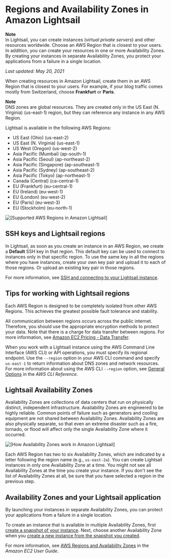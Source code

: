 # Regions and Availability Zones in Amazon Lightsail<a name="understanding-regions-and-availability-zones-in-amazon-lightsail"></a>

**Note**  
In Lightsail, you can create instances \(*virtual private servers*\) and other resources worldwide\. Choose an AWS Region that is closest to your users\. In addition, you can create your resources in one or more Availability Zones\. By creating your instances in separate Availability Zones, you protect your applications from a failure in a single location\.

 *Last updated: May 20, 2021* 

When creating resources in Amazon Lightsail, create them in an AWS Region that is closest to your users\. For example, if your blog traffic comes mostly from Switzerland, choose **Frankfurt** or **Paris**\.

**Note**  
DNS zones are global resources\. They are created only in the US East \(N\. Virginia\) \(us\-east\-1\) region, but they can reference any instance in any AWS Region\.

Lightsail is available in the following AWS Regions:
+ US East \(Ohio\) \(us\-east\-2\)
+ US East \(N\. Virginia\) \(us\-east\-1\)
+ US West \(Oregon\) \(us\-west\-2\)
+ Asia Pacific \(Mumbai\) \(ap\-south\-1\)
+ Asia Pacific \(Seoul\) \(ap\-northeast\-2\)
+ Asia Pacific \(Singapore\) \(ap\-southeast\-1\)
+ Asia Pacific \(Sydney\) \(ap\-southeast\-2\)
+ Asia Pacific \(Tokyo\) \(ap\-northeast\-1\)
+ Canada \(Central\) \(ca\-central\-1\)
+ EU \(Frankfurt\) \(eu\-central\-1\)
+ EU \(Ireland\) \(eu\-west\-1\)
+ EU \(London\) \(eu\-west\-2\)
+ EU \(Paris\) \(eu\-west\-3\)
+ EU \(Stockholm\) \(eu\-north\-1\)

![\[Supported AWS Regions in Amazon Lightsail\]](https://d9yljz1nd5001.cloudfront.net/en_us/1490b6b36a8ed9d4b2232825b79c8222/images/amazon-lightsail-regions_720.png)

## SSH keys and Lightsail regions<a name="ssh-keys-and-regions"></a>

In Lightsail, as soon as you create an instance in an AWS Region, we create a **Default** SSH key in that region\. This default key can be used to connect to instances only in that specific region\. To use the same key in all the regions where you have instances, create your own key pair and upload it to each of those regions\. Or upload an existing key pair in those regions\.

For more information, see [SSH and connecting to your Lightsail instance](understanding-ssh-in-amazon-lightsail.md)\.

## Tips for working with Lightsail regions<a name="tips-working-with-regions"></a>

Each AWS Region is designed to be completely isolated from other AWS Regions\. This achieves the greatest possible fault tolerance and stability\.

All communication between regions occurs across the public internet\. Therefore, you should use the appropriate encryption methods to protect your data\. Note that there is a charge for data transfer between regions\. For more information, see [Amazon EC2 Pricing \- Data Transfer](https://aws.amazon.com/ec2/pricing/on-demand/#Data_Transfer)\.

When you work with a Lightsail instance using the AWS Command Line Interface \(AWS CLI\) or API operations, you must specify its regional endpoint\. Use the `--region` option in your AWS CLI command and specify `us-east-1` to return information about DNS zones and network resources\. For more information about using the AWS CLI `--region` option, see [General Options](http://docs.aws.amazon.com/cli/latest/topic/config-vars.html#general-options) in the *AWS CLI Reference*\.

## Lightsail Availability Zones<a name="availability-zones"></a>

Availability Zones are collections of data centers that run on physically distinct, independent infrastructure\. Availability Zones are engineered to be highly reliable\. Common points of failure such as generators and cooling equipment are not shared between Availability Zones\. Availability Zones are also physically separate, so that even an extreme disaster such as a fire, tornado, or flood will affect only the single Availability Zone where it occurred\.

![\[How Availability Zones work in Amazon Lightsail\]](https://d9yljz1nd5001.cloudfront.net/en_us/1490b6b36a8ed9d4b2232825b79c8222/images/amazon-lightsail-availability-zones-example.png)

Each AWS Region has two to six Availability Zones, which are indicated by a letter following the region name \(e\.g\., `us-east-2a`\)\. You can create Lightsail instances in only one Availability Zone at a time\. You might not see all Availability Zones at the time you create your instance\. If you don't see the list of Availability Zones at all, be sure that you have selected a region in the previous step\.

## Availability Zones and your Lightsail application<a name="why-regions-and-availability-zones"></a>

By launching your instances in separate Availability Zones, you can protect your applications from a failure in a single location\.

To create an instance that is available in multiple Availability Zones, first [create a snapshot of your instance](understanding-instance-snapshots-in-amazon-lightsail.md)\. Next, choose another Availability Zone when you [create a new instance from the snapshot you created](lightsail-how-to-create-instance-from-snapshot.md)\.

For more information, see [AWS Regions and Availability Zones](http://docs.aws.amazon.com/AWSEC2/latest/UserGuide/using-regions-availability-zones.html) in the *Amazon EC2 User Guide*\.